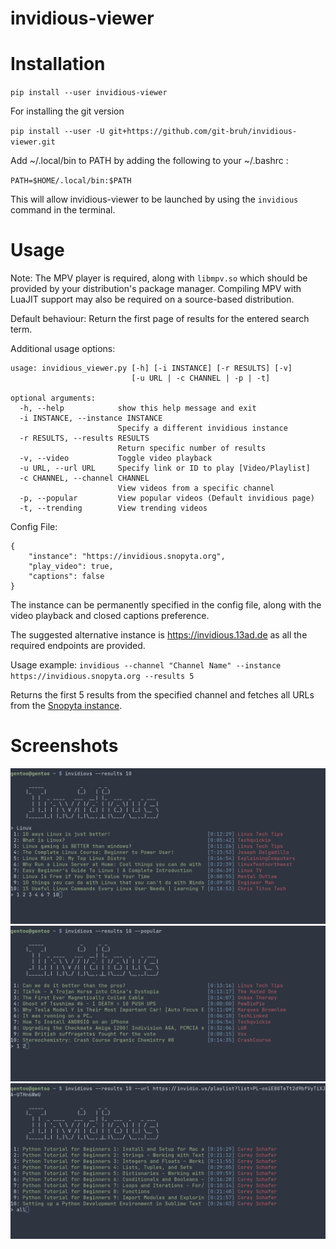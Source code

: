 # invidious-viewer
# Installation
`pip install --user invidious-viewer`

For installing the git version

`pip install --user -U git+https://github.com/git-bruh/invidious-viewer.git`

Add ~/.local/bin to PATH by adding the following to your ~/.bashrc :

`PATH=$HOME/.local/bin:$PATH`

This will allow invidious-viewer to be launched by using the `invidious` command in the terminal. 

# Usage
Note:
The MPV player is required, along with `libmpv.so` which should be provided by your distribution's package manager. Compiling MPV with LuaJIT support may also be required on a source-based distribution.

Default behaviour:
Return the first page of results for the entered search term.

Additional usage options:
```
usage: invidious_viewer.py [-h] [-i INSTANCE] [-r RESULTS] [-v]
                           [-u URL | -c CHANNEL | -p | -t]

optional arguments:
  -h, --help            show this help message and exit
  -i INSTANCE, --instance INSTANCE
                        Specify a different invidious instance
  -r RESULTS, --results RESULTS
                        Return specific number of results
  -v, --video           Toggle video playback
  -u URL, --url URL     Specify link or ID to play [Video/Playlist]
  -c CHANNEL, --channel CHANNEL
                        View videos from a specific channel
  -p, --popular         View popular videos (Default invidious page)
  -t, --trending        View trending videos
```

Config File:
```
{
    "instance": "https://invidious.snopyta.org",
    "play_video": true,
    "captions": false
}
```

The instance can be permanently specified in the config file, along with the video playback and closed captions preference.

The suggested alternative instance is https://invidious.13ad.de as all the required endpoints are provided.

Usage example:
`invidious --channel "Channel Name" --instance https://invidious.snopyta.org --results 5`

Returns the first 5 results from the specified channel and fetches all URLs from the <a href="https://invidious.snopyta.org/">Snopyta instance</a>.

# Screenshots
![ScreenShot](https://raw.githubusercontent.com/git-bruh/invidious-viewer/master/screenshots/Search.png)
![ScreenShot](https://raw.githubusercontent.com/git-bruh/invidious-viewer/master/screenshots/Popular.png)
![ScreenShot](https://raw.githubusercontent.com/git-bruh/invidious-viewer/master/screenshots/Playlist.png)
